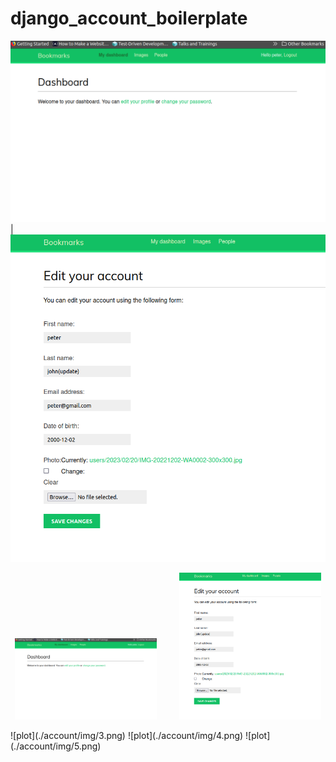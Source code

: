 # django_account_boilerplate
![plot](./account/img/1.png) | ![plot](./account/img/2.png) 
<p align="center">
  <img alt="Light" src="./account/img/1.png" width="45%">
&nbsp; &nbsp; &nbsp; &nbsp;
  <img alt="Dark" src="./account/img/2.png" width="45%">
</p>
![plot](./account/img/3.png) 
![plot](./account/img/4.png) 
![plot](./account/img/5.png) 

